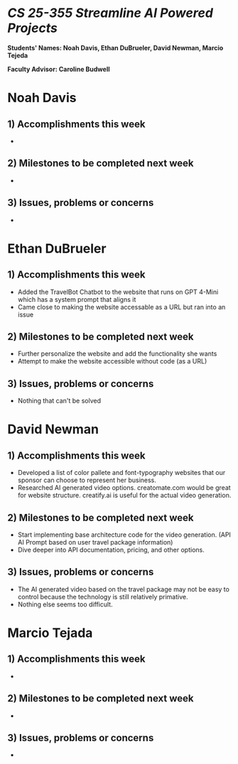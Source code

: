 # *CS 25-355 Streamline AI Powered Projects*

**Students' Names: Noah Davis, Ethan DuBrueler, David Newman, Marcio Tejeda**

**Faculty Advisor: Caroline Budwell**

# Noah Davis

## 1) Accomplishments this week ##
   -  

## 2) Milestones to be completed next week ##
   -  

## 3) Issues, problems or concerns ##
   - 

# Ethan DuBrueler

## 1) Accomplishments this week ##
   -  Added the TravelBot Chatbot to the website that runs on GPT 4-Mini which has a system prompt that aligns it
   -  Came close to making the website accessable as a URL but ran into an issue


## 2) Milestones to be completed next week ##
   -  Further personalize the website and add the functionality she wants
   -  Attempt to make the website accessible without code (as a URL)


## 3) Issues, problems or concerns ##
   - Nothing that can't be solved

# David Newman

## 1) Accomplishments this week ##
   -  Developed a list of color pallete and font-typography websites that our sponsor can choose to represent her business. 
   -  Researched AI generated video options. creatomate.com would be great for website structure. creatify.ai is useful for the actual video generation. 

## 2) Milestones to be completed next week ##
   -  Start implementing base architecture code for the video generation. (API AI Prompt based on user travel package information)
   -  Dive deeper into API documentation, pricing, and other options. 

## 3) Issues, problems or concerns ##
   -  The AI generated video based on the travel package may not be easy to control because the technology is still relatively primative.
   -  Nothing else seems too difficult. 



# Marcio Tejada

## 1) Accomplishments this week ##
   -  


## 2) Milestones to be completed next week ##
   -



 

## 3) Issues, problems or concerns ##
   - 
